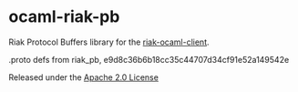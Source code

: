 ocaml-riak-pb
======

Riak Protocol Buffers library for the [riak-ocaml-client](https://github.com/metadave/riak-ocaml-client).

.proto defs from riak_pb, e9d8c36b6b18cc35c44707d34cf91e52a149542e

Released under the [Apache 2.0 License](http://www.apache.org/licenses/LICENSE-2.0.html)